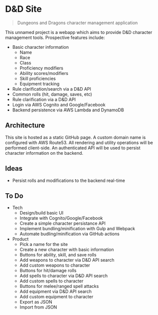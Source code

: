 # D&D Site
> Dungeons and Dragons character management application

This unnamed project is a webapp which aims to provide D&D character management tools.  Prospective features include:
* Basic character information
    * Name
    * Race
    * Class
    * Proficiency modifiers
    * Ability scores/modifiers
    * Skill proficiencies
    * Equipment tracking
* Rule clarification/search via a D&D API
* Common rolls (hit, damage, saves, etc)
* Rule clarification via a D&D API
* Login via AWS Cognito and Google/Facebook
* Backend persistence via AWS Lambda and DynamoDB

## Architecture
This site is hosted as a static GitHub page.  A custom domain name is configured with AWS Route53.  All rendering and utility operations will be performed client-side.  An authenticated API will be used to persist character information on the backend.

## Ideas
* Persist rolls and modifications to the backend real-time

## To Do
* Tech
    * Design/build basic UI
    * Integrate with Cognito/Google/Facebook
    * Create a simple character persistance API
    * Implement bundling/minification with Gulp and Webpack
    * Automate budling/minification via GitHub actions
* Product
    * Pick a name for the site
    * Create a new character with basic information
    * Buttons for ability, skill, and save rolls
    * Add weapons to character via D&D API search
    * Add custom weapons to character
    * Buttons for hit/damage rolls
    * Add spells to character via D&D API search
    * Add custom spells to character
    * Buttons for melee/ranged spell attacks
    * Add equipment via D&D API search
    * Add custom equipment to character
    * Export as JSON
    * Import from JSON
